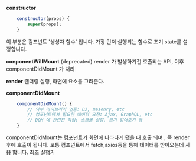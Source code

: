 **constructor**
```javascript
    constructor(props) {
        super(props);
    }
```
이 부분은 컴포넌트 '생성자 함수' 입니다. 가장 먼저 실행되는 함수로 초기 state를 설정합니다.
<br/>

**conponentWillMount** (deprecated)
render 가 발생하기전 호출되는 API, 이후 componentDidMount 가 처리
<br/>

**render**
렌더링 실행, 화면에 요소를 그려준다.
<br/>

**componentDidMount**
```javascript
    componentDidMount() {
        // 외부 라이브러리 연동: D3, masonry, etc
        // 컴포넌트에서 필요한 데이터 요청: Ajax, GraphQL, etc
        // DOM 에 관련된 작업: 스크롤 설정, 크기 읽어오기 등
    }
```
componentDidMount는 컴포넌트가 화면에 나타나게 됐을 때 호출 되며 , 즉 render 후에 호출이 됩니다.
보통 컴포넌트에서 fetch,axios등을 통해 데이터를 받아오는데 사용 합니다.
최초 실행기
<br/>

